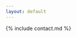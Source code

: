 ```yaml
---
layout: default
---
```


<!--
{% include mission_statement.md %}
{% include training_timeline.md %}
{% include logistics.md %}
{% include calendar.md %}
-->
{% include contact.md %}

